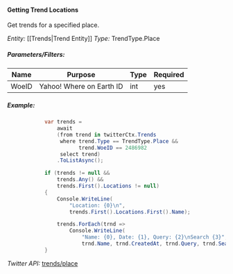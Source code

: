 #### Getting Trend Locations

Get trends for a specified place.

*Entity:* [[Trends|Trend Entity]]
*Type:* TrendType.Place

##### Parameters/Filters:

| Name | Purpose | Type | Required |
|------|---------|------|----------|
| WoeID | Yahoo! Where on Earth ID | int | yes |
##### Example:

```c#
            var trends =
                await
                (from trend in twitterCtx.Trends
                 where trend.Type == TrendType.Place &&
                       trend.WoeID == 2486982
                 select trend)
                .ToListAsync();

            if (trends != null && 
                trends.Any() && 
                trends.First().Locations != null)
            {
                Console.WriteLine(
                    "Location: {0}\n",
                    trends.First().Locations.First().Name);

                trends.ForEach(trnd =>
                    Console.WriteLine(
                        "Name: {0}, Date: {1}, Query: {2}\nSearch {3}",
                        trnd.Name, trnd.CreatedAt, trnd.Query, trnd.SearchUrl)); 
            }
```

*Twitter API:* [trends/place](https://developer.twitter.com/en/docs/trends/trends-for-location/api-reference/get-trends-place)